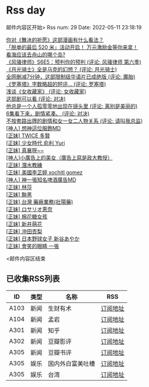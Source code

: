 # Rss day

邮件内容区开始>
Rss num: 29  Date: 2022-05-11 23:18:19 <br/>

<a href='http://www.zhihu.com/question/516614137/answer/2475074059?utm_campaign=rss&utm_medium=rss&utm_source=rss&utm_content=title'>你对《舞冰的祈愿》这部漫画有什么看法？</a><br/>
<a href='http://zhuanlan.zhihu.com/p/512582046?utm_campaign=rss&utm_medium=rss&utm_source=rss&utm_content=title'>「脱单的最后 520 米」活动开启！ 万元激励金等你来拿！</a><br/>
<a href='http://www.zhihu.com/question/343960753/answer/2478566355?utm_campaign=rss&utm_medium=rss&utm_source=rss&utm_content=title'>看海应该去舟山的哪个岛?</a><br/>
<a href='https://movie.douban.com/review/14391226/'>《风骚律师》S6E5：预判你的预判 (评论: 风骚律师 第六季)</a><br/>
<a href='https://movie.douban.com/review/14391447/'>《月光骑士》全是马克的幻想？ (评论: 月光骑士)</a><br/>
<a href='https://movie.douban.com/review/14391284/'>全网删减7分钟，这部限制级华语片已成绝版 (评论: 魔胎)</a><br/>
<a href='https://movie.douban.com/review/14391891/'>《罗塞塔》字数略超的短评… (评论: 罗塞塔)</a><br/>
<a href='https://movie.douban.com/review/14391619/'>浅谈《女收藏家》 (评论: 女收藏家)</a><br/>
<a href='https://movie.douban.com/review/14392138/'>这部剧可以看 (评论: 对决)</a><br/>
<a href='https://movie.douban.com/review/14391480/'>他总是一个人孤零零地出现在镜头里 (评论: 离别是美丽的)</a><br/>
<a href='https://movie.douban.com/review/14391761/'>6集看下来，剧情紧凑。 (评论: 对决)</a><br/>
<a href='https://movie.douban.com/review/14391441/'>不按套路出牌的剧情和女一女二人物关系 (评论: 请叫我总监)</a><br/>
<a href='https://www.ptt.cc/bbs/Beauty/M.1652279008.A.6A3.html'>[神人] 想神這位服飾MD</a><br/>
<a href='https://www.ptt.cc/bbs/Beauty/M.1652277746.A.678.html'>[正妹] TWICE 多賢</a><br/>
<a href='https://www.ptt.cc/bbs/Beauty/M.1652276365.A.49E.html'>[正妹] 少女時代 俞利 Yuri</a><br/>
<a href='https://www.ptt.cc/bbs/Beauty/M.1652275250.A.67A.html'>[正妹] 真襄呀~~</a><br/>
<a href='https://www.ptt.cc/bbs/Beauty/M.1652273825.A.DC3.html'>[神人]小廣告上的美女（廣告上寫是政大教授）</a><br/>
<a href='https://www.ptt.cc/bbs/Beauty/M.1652273766.A.232.html'>[正妹] 潛水教練</a><br/>
<a href='https://www.ptt.cc/bbs/Beauty/M.1652273726.A.EB2.html'>[正妹] 美國李芷婷 xochitl gomez</a><br/>
<a href='https://www.ptt.cc/bbs/Beauty/M.1652269868.A.2B6.html'>[神人] 神一張知名啤酒廣告MD</a><br/>
<a href='https://www.ptt.cc/bbs/Beauty/M.1652269032.A.9F8.html'>[正妹] 林莎</a><br/>
<a href='https://www.ptt.cc/bbs/Beauty/M.1652267779.A.3DE.html'>[正妹] 黝黑</a><br/>
<a href='https://www.ptt.cc/bbs/Beauty/M.1652261090.A.1A1.html'>[正妹] 台灣 藥廠業務(壯陽藥)</a><br/>
<a href='https://www.ptt.cc/bbs/Beauty/M.1652257639.A.0C4.html'>[正妹] ロサリオ恵奈</a><br/>
<a href='https://www.ptt.cc/bbs/Beauty/M.1652256911.A.187.html'>[正妹] 棉花糖女孩</a><br/>
<a href='https://www.ptt.cc/bbs/Beauty/M.1652256808.A.211.html'>[正妹] 新井萌花</a><br/>
<a href='https://www.ptt.cc/bbs/Beauty/M.1652254918.A.6DE.html'>[正妹] 沖田杏梨</a><br/>
<a href='https://www.ptt.cc/bbs/Beauty/M.1652247444.A.25A.html'>[正妹] 日本野球女子 新谷あやか</a><br/>
<a href='https://www.ptt.cc/bbs/Beauty/M.1652247132.A.FA8.html'>[正妹] 會笑的眼睛  一張</a><br/>


<邮件内容区结束

## 已收集RSS列表

| ID | 类型 | 名称  | RSS  |
| -- | -- | -- | -- | 
| A103  | 新闻 | 生财有术 | [订阅地址](https://scys.info/feed) |
| A104  | 新闻 | 孟岩  | [订阅地址](https://feedpress.me/wx-dreamytalks) |
| A301  | 新闻 | 知乎 | [订阅地址](https://www.zhihu.com/rss) |
| A302  | 新闻 | 豆瓣影评 | [订阅地址](https://www.douban.com/feed/review/movie) |
| A305  | 新闻 | 豆瓣书评 | [订阅地址](https://www.douban.com/feed/review/book) |
| A305  | 娱乐 | 国内外白富美吐槽 | [订阅地址](http://rsshub.v2fy.com:1200/weibo/user/5323541229) |
| A305  | 娱乐 | 台湾 | [订阅地址](https://www.ptt.cc/atom/beauty.xml) |
